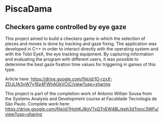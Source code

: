 # PiscaDama
## Checkers game controlled by eye gaze


This project aimed to build a checkers game in which the selection of pieces and moves is done by tracking and gaze fixing. 
The application was developed in C++ in order to interact directly with the operating system and with the Tobii EyeX, the eye tracking equipment.
By capturing information and evaluating the program with different users, it was possible to determine the best gaze fixation time values for triggering in games of this type.

Article here: https://drive.google.com/file/d/1O-rzxX-ZDJLfA3yW7y16z4FWhAGkVCtC/view?usp=sharing

This project is part of the completion work of Antonio Willian Sousa from the Systems Analysis and Development course at Faculdade Tecnologia de São Paulo.
Complete work here: https://drive.google.com/file/d/1HohKJ8gVTxQTnEW4BLrkph3dTmnc3WFu/view?usp=sharing


